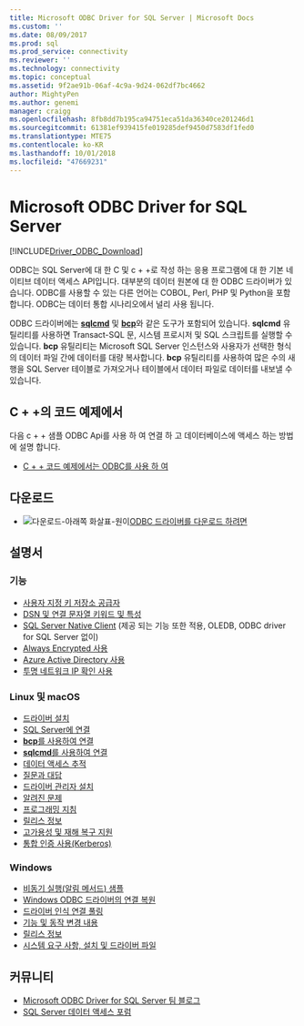 ```yaml
---
title: Microsoft ODBC Driver for SQL Server | Microsoft Docs
ms.custom: ''
ms.date: 08/09/2017
ms.prod: sql
ms.prod_service: connectivity
ms.reviewer: ''
ms.technology: connectivity
ms.topic: conceptual
ms.assetid: 9f2ae91b-06af-4c9a-9d24-062df7bc4662
author: MightyPen
ms.author: genemi
manager: craigg
ms.openlocfilehash: 8fb8dd7b195ca94751eca51da36340ce201246d1
ms.sourcegitcommit: 61381ef939415fe019285def9450d7583df1fed0
ms.translationtype: MTE75
ms.contentlocale: ko-KR
ms.lasthandoff: 10/01/2018
ms.locfileid: "47669231"
---
```

# <a name="microsoft-odbc-driver-for-sql-server"></a>Microsoft ODBC Driver for SQL Server

[!INCLUDE[Driver_ODBC_Download](../../includes/driver_odbc_download.md)]

ODBC는 SQL Server에 대 한 C 및 c + +로 작성 하는 응용 프로그램에 대 한 기본 네이티브 데이터 액세스 API입니다. 대부분의 데이터 원본에 대 한 ODBC 드라이버가 있습니다. ODBC를 사용할 수 있는 다른 언어는 COBOL, Perl, PHP 및 Python을 포함 합니다. ODBC는 데이터 통합 시나리오에서 널리 사용 됩니다.

ODBC 드라이버에는 [**sqlcmd**](../../tools/sqlcmd-utility.md) 및 [**bcp**](../../tools/bcp-utility.md)와 같은 도구가 포함되어 있습니다. **sqlcmd** 유틸리티를 사용하면 Transact-SQL 문, 시스템 프로시저 및 SQL 스크립트를 실행할 수 있습니다. **bcp** 유틸리티는 Microsoft SQL Server 인스턴스와 사용자가 선택한 형식의 데이터 파일 간에 데이터를 대량 복사합니다. **bcp** 유틸리티를 사용하여 많은 수의 새 행을 SQL Server 테이블로 가져오거나 테이블에서 데이터 파일로 데이터를 내보낼 수 있습니다.  

## <a name="code-example-in-c"></a>C + +의 코드 예제에서

다음 c + + 샘플 ODBC Api를 사용 하 여 연결 하 고 데이터베이스에 액세스 하는 방법에 설명 합니다.

- [C + + 코드 예제에서는 ODBC를 사용 하 여](../../odbc/reference/sample-odbc-program.md)

## <a name="download"></a>다운로드

- ![다운로드-아래쪽 화살표-원이](../../ssdt/media/download.png)[ODBC 드라이버를 다운로드 하려면](download-odbc-driver-for-sql-server.md)

## <a name="documentation"></a>설명서

### <a name="features"></a>기능

- [사용자 지정 키 저장소 공급자](../../connect/odbc/custom-keystore-providers.md)
- [DSN 및 연결 문자열 키워드 및 특성](dsn-connection-string-attribute.md)
- [SQL Server Native Client](../../relational-databases/native-client/features/sql-server-native-client-features.md) (제공 되는 기능 또한 적용, OLEDB, ODBC driver for SQL Server 없이)
- [Always Encrypted 사용](../../connect/odbc/using-always-encrypted-with-the-odbc-driver.md)
- [Azure Active Directory 사용](../../connect/odbc/using-azure-active-directory.md)
- [투명 네트워크 IP 확인 사용](../../connect/odbc/using-transparent-network-ip-resolution.md)

### <a name="linux-and-macos"></a>Linux 및 macOS

- [드라이버 설치](../../connect/odbc/linux-mac/installing-the-microsoft-odbc-driver-for-sql-server.md)
- [SQL Server에 연결](../../connect/odbc/linux-mac/connection-string-keywords-and-data-source-names-dsns.md)
- [**bcp**를 사용하여 연결](../../connect/odbc/linux-mac/connecting-with-bcp.md)
- [**sqlcmd**를 사용하여 연결](../../connect/odbc/linux-mac/connecting-with-sqlcmd.md)
- [데이터 액세스 추적](../../connect/odbc/linux-mac/data-access-tracing-with-the-odbc-driver-on-linux.md)
- [질문과 대답](../../connect/odbc/linux-mac/frequently-asked-questions-faq-for-odbc-linux.md)
- [드라이버 관리자 설치](../../connect/odbc/linux-mac/installing-the-driver-manager.md)
- [알려진 문제](../../connect/odbc/linux-mac/known-issues-in-this-version-of-the-driver.md)
- [프로그래밍 지침](../../connect/odbc/linux-mac/programming-guidelines.md)
- [릴리스 정보](../../connect/odbc/linux-mac/release-notes.md)
- [고가용성 및 재해 복구 지원](../../connect/odbc/linux-mac/odbc-driver-on-linux-support-for-high-availability-disaster-recovery.md)
- [통합 인증 사용(Kerberos)](../../connect/odbc/linux-mac/using-integrated-authentication.md)

### <a name="windows"></a>Windows

- [비동기 실행(알림 메서드) 샘플](../../connect/odbc/windows/asynchronous-execution-notification-method-sample.md)
- [Windows ODBC 드라이버의 연결 복원](../../connect/odbc/windows/connection-resiliency-in-the-windows-odbc-driver.md)
- [드라이버 인식 연결 풀링](../../connect/odbc/windows/driver-aware-connection-pooling-in-the-odbc-driver-for-sql-server.md)
- [기능 및 동작 변경 내용](../../connect/odbc/windows/features-of-the-microsoft-odbc-driver-for-sql-server-on-windows.md)
- [릴리스 정보](../../connect/odbc/windows/release-notes.md)
- [시스템 요구 사항, 설치 및 드라이버 파일](../../connect/odbc/windows/system-requirements-installation-and-driver-files.md)



## <a name="community"></a>커뮤니티  
- [Microsoft ODBC Driver for SQL Server 팀 블로그](http://blogs.msdn.com/sqlnativeclient/default.aspx)  
- [SQL Server 데이터 액세스 포럼](http://social.technet.microsoft.com/Forums/en/sqldataaccess/threads)  
